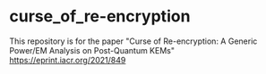 # curse_of_re-encryption

This repository is for the paper "Curse of Re-encryption: A Generic Power/EM Analysis on Post-Quantum KEMs"
https://eprint.iacr.org/2021/849
